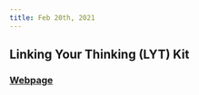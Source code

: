 ```yaml
---
title: Feb 20th, 2021
---
```


## Linking Your Thinking (LYT) Kit
### [Webpage](https://www.linkingyourthinking.com/lyt-kit)
